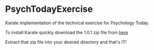 # PsychTodayExercise

Karate implementation of the technical exercise for Psychology Today. 

To install Karate quickly download the 1.0.1 zip file from [here](https://github.com/intuit/karate/releases)

Extract that zip file into your desired directory and that's IT!

